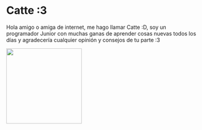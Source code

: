 # Catte :3
Hola amigo o amiga de internet, me hago llamar Catte :D, soy un programador Junior con muchas ganas de aprender cosas nuevas todos los días 
y agradecería cualquier opinión y consejos de tu parte :3 

<img src="https://s3.amazonaws.com/stickers.wiki/NekoHD/185354.512.webp" width="200px">
